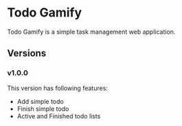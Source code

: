 # Todo Gamify

Todo Gamify is a simple task management web application.

## Versions

### v1.0.0

This version has following features:
 * Add simple todo
 * Finish simple todo
 * Active and Finished todo lists

